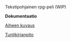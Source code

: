 Tekstipohjainen rpg-peli (WIP)

**Dokumentaatio**

[Aiheen kuvaus](dokumentaatio/aiheenKuvausJaRakenne.md)

[Tuntikirjanpito](dokumentaatio/tuntikirjanpito.md)